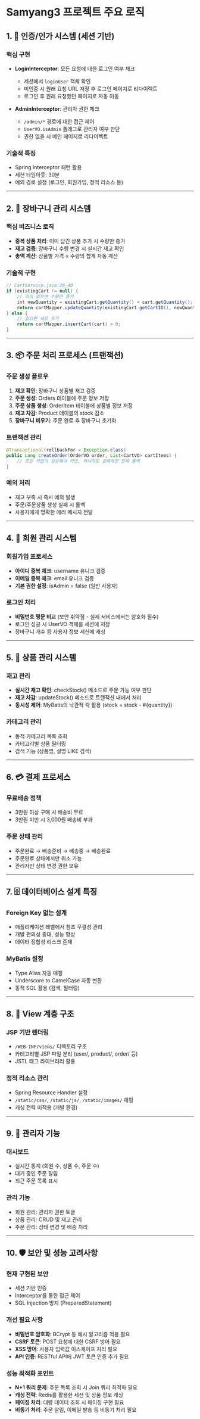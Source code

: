 # Samyang3 프로젝트 주요 로직

## 1. 🔐 인증/인가 시스템 (세션 기반)

### 핵심 구현
- **LoginInterceptor**: 모든 요청에 대한 로그인 여부 체크
  - 세션에서 `loginUser` 객체 확인
  - 미인증 시 원래 요청 URL 저장 후 로그인 페이지로 리다이렉트
  - 로그인 후 원래 요청했던 페이지로 자동 이동

- **AdminInterceptor**: 관리자 권한 체크
  - `/admin/*` 경로에 대한 접근 제어
  - `UserVO.isAdmin` 플래그로 관리자 여부 판단
  - 권한 없을 시 메인 페이지로 리다이렉트

### 기술적 특징
- Spring Interceptor 패턴 활용
- 세션 타임아웃: 30분
- 예외 경로 설정 (로그인, 회원가입, 정적 리소스 등)

---

## 2. 🛒 장바구니 관리 시스템

### 핵심 비즈니스 로직
- **중복 상품 처리**: 이미 담긴 상품 추가 시 수량만 증가
- **재고 검증**: 장바구니 수량 변경 시 실시간 재고 확인
- **총액 계산**: 상품별 가격 × 수량의 합계 자동 계산

### 기술적 구현
```java
// CartService.java:28-40
if (existingCart != null) {
    // 이미 있으면 수량만 증가
    int newQuantity = existingCart.getQuantity() + cart.getQuantity();
    return cartMapper.updateQuantity(existingCart.getCartID(), newQuantity) > 0;
} else {
    // 없으면 새로 추가
    return cartMapper.insertCart(cart) > 0;
}
```

---

## 3. 📦 주문 처리 프로세스 (트랜잭션)

### 주문 생성 플로우
1. **재고 확인**: 장바구니 상품별 재고 검증
2. **주문 생성**: Orders 테이블에 주문 정보 저장
3. **주문 상품 생성**: OrderItem 테이블에 상품별 정보 저장
4. **재고 차감**: Product 테이블의 stock 감소
5. **장바구니 비우기**: 주문 완료 후 장바구니 초기화

### 트랜잭션 관리
```java
@Transactional(rollbackFor = Exception.class)
public Long createOrder(OrderVO order, List<CartVO> cartItems) {
    // 모든 작업이 성공해야 커밋, 하나라도 실패하면 전체 롤백
}
```

### 예외 처리
- 재고 부족 시 즉시 예외 발생
- 주문/주문상품 생성 실패 시 롤백
- 사용자에게 명확한 에러 메시지 전달

---

## 4. 👤 회원 관리 시스템

### 회원가입 프로세스
- **아이디 중복 체크**: username 유니크 검증
- **이메일 중복 체크**: email 유니크 검증
- **기본 권한 설정**: isAdmin = false (일반 사용자)

### 로그인 처리
- **비밀번호 평문 비교** (보안 취약점 - 실제 서비스에서는 암호화 필수)
- 로그인 성공 시 UserVO 객체를 세션에 저장
- 장바구니 개수 등 사용자 정보 세션에 캐싱

---

## 5. 🏪 상품 관리 시스템

### 재고 관리
- **실시간 재고 확인**: checkStock() 메소드로 주문 가능 여부 판단
- **재고 차감**: updateStock() 메소드로 트랜잭션 내에서 처리
- **동시성 제어**: MyBatis의 낙관적 락 활용 (stock = stock - #{quantity})

### 카테고리 관리
- 동적 카테고리 목록 조회
- 카테고리별 상품 필터링
- 검색 기능 (상품명, 설명 LIKE 검색)

---

## 6. 💳 결제 프로세스

### 무료배송 정책
- 3만원 이상 구매 시 배송비 무료
- 3만원 미만 시 3,000원 배송비 부과

### 주문 상태 관리
- 주문완료 → 배송준비 → 배송중 → 배송완료
- 주문완료 상태에서만 취소 가능
- 관리자만 상태 변경 권한 보유

---

## 7. 🗄️ 데이터베이스 설계 특징

### Foreign Key 없는 설계
- 애플리케이션 레벨에서 참조 무결성 관리
- 개발 편의성 증대, 성능 향상
- 데이터 정합성 리스크 존재

### MyBatis 설정
- Type Alias 자동 매핑
- Underscore to CamelCase 자동 변환
- 동적 SQL 활용 (검색, 필터링)

---

## 8. 🎨 View 계층 구조

### JSP 기반 렌더링
- `/WEB-INF/views/` 디렉토리 구조
- 카테고리별 JSP 파일 분리 (user/, product/, order/ 등)
- JSTL 태그 라이브러리 활용

### 정적 리소스 관리
- Spring Resource Handler 설정
- `/static/css/`, `/static/js/`, `/static/images/` 매핑
- 캐싱 전략 미적용 (개발 환경)

---

## 9. 🔧 관리자 기능

### 대시보드
- 실시간 통계 (회원 수, 상품 수, 주문 수)
- 대기 중인 주문 알림
- 최근 주문 목록 표시

### 관리 기능
- 회원 관리: 관리자 권한 토글
- 상품 관리: CRUD 및 재고 관리
- 주문 관리: 상태 변경 및 배송 처리

---

## 10. 🛡️ 보안 및 성능 고려사항

### 현재 구현된 보안
- 세션 기반 인증
- Interceptor를 통한 접근 제어
- SQL Injection 방지 (PreparedStatement)

### 개선 필요 사항
- **비밀번호 암호화**: BCrypt 등 해시 알고리즘 적용 필요
- **CSRF 토큰**: POST 요청에 대한 CSRF 방어 필요
- **XSS 방어**: 사용자 입력값 이스케이프 처리 필요
- **API 인증**: RESTful API에 JWT 토큰 인증 추가 필요

### 성능 최적화 포인트
- **N+1 쿼리 문제**: 주문 목록 조회 시 Join 쿼리 최적화 필요
- **캐싱 전략**: Redis를 활용한 세션 및 상품 정보 캐싱
- **페이징 처리**: 대량 데이터 조회 시 페이징 구현 필요
- **비동기 처리**: 주문 알림, 이메일 발송 등 비동기 처리 필요